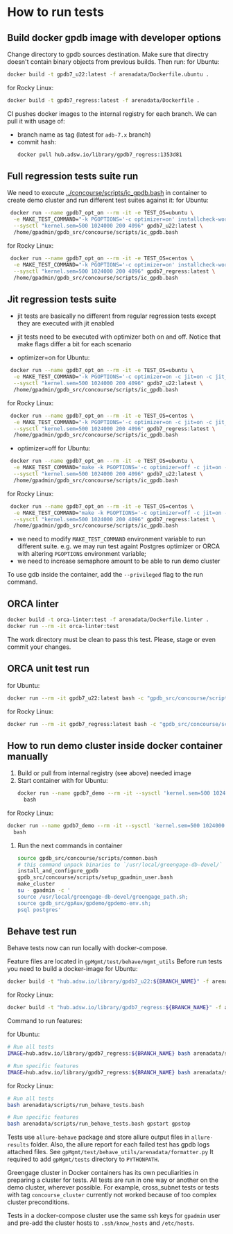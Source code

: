 # How to run tests

## Build docker gpdb image with developer options

Change directory to gpdb sources destination. Make sure that directry doesn't contain binary objects from previous builds. Then run:
for Ubuntu:
```bash
docker build -t gpdb7_u22:latest -f arenadata/Dockerfile.ubuntu .
```
for Rocky Linux:
```bash
docker build -t gpdb7_regress:latest -f arenadata/Dockerfile .
```

CI pushes docker images to the internal registry for each branch. We can pull it with usage of:

* branch name as tag (latest for `adb-7.x` branch)
* commit hash:
  ```bash
  docker pull hub.adsw.io/library/gpdb7_regress:1353d81
  ```

## Full regression tests suite run

We need to execute [../concourse/scripts/ic_gpdb.bash](../concourse/scripts/ic_gpdb.bash) in container to create demo cluster and run different test suites against it:
for Ubuntu:
```bash
 docker run --name gpdb7_opt_on --rm -it -e TEST_OS=ubuntu \
  -e MAKE_TEST_COMMAND="-k PGOPTIONS='-c optimizer=on' installcheck-world" \
  --sysctl "kernel.sem=500 1024000 200 4096" gpdb7_u22:latest \
  /home/gpadmin/gpdb_src/concourse/scripts/ic_gpdb.bash
```
for Rocky Linux:
```bash
 docker run --name gpdb7_opt_on --rm -it -e TEST_OS=centos \
  -e MAKE_TEST_COMMAND="-k PGOPTIONS='-c optimizer=on' installcheck-world" \
  --sysctl "kernel.sem=500 1024000 200 4096" gpdb7_regress:latest \
  /home/gpadmin/gpdb_src/concourse/scripts/ic_gpdb.bash
```

## Jit regression tests suite

* jit tests are basically no different from regular regression tests except they are executed with jit enabled
* jit tests need to be executed with optimizer both on and off. Notice that make flags differ a bit for each scenario

* optimizer=on
for Ubuntu:
```bash
 docker run --name gpdb7_opt_on --rm -it -e TEST_OS=ubuntu \
  -e MAKE_TEST_COMMAND="-k PGOPTIONS='-c optimizer=on -c jit=on -c jit_above_cost=0 -c optimizer_jit_above_cost=0 -c gp_explain_jit=off' installcheck" \
  --sysctl "kernel.sem=500 1024000 200 4096" gpdb7_u22:latest \
  /home/gpadmin/gpdb_src/concourse/scripts/ic_gpdb.bash
```
for Rocky Linux:
```bash
 docker run --name gpdb7_opt_on --rm -it -e TEST_OS=centos \
  -e MAKE_TEST_COMMAND="-k PGOPTIONS='-c optimizer=on -c jit=on -c jit_above_cost=0 -c optimizer_jit_above_cost=0 -c gp_explain_jit=off' installcheck" \
  --sysctl "kernel.sem=500 1024000 200 4096" gpdb7_regress:latest \
  /home/gpadmin/gpdb_src/concourse/scripts/ic_gpdb.bash
```

* optimizer=off
for Ubuntu:
```bash
 docker run --name gpdb7_opt_on --rm -it -e TEST_OS=ubuntu \
  -e MAKE_TEST_COMMAND="make -k PGOPTIONS='-c optimizer=off -c jit=on -c jit_above_cost=0 -c gp_explain_jit=off' installcheck" \
  --sysctl "kernel.sem=500 1024000 200 4096" gpdb7_u22:latest \
  /home/gpadmin/gpdb_src/concourse/scripts/ic_gpdb.bash
```
for Rocky Linux:
```bash
 docker run --name gpdb7_opt_on --rm -it -e TEST_OS=centos \
  -e MAKE_TEST_COMMAND="make -k PGOPTIONS='-c optimizer=off -c jit=on -c jit_above_cost=0 -c gp_explain_jit=off' installcheck" \
  --sysctl "kernel.sem=500 1024000 200 4096" gpdb7_regress:latest \
  /home/gpadmin/gpdb_src/concourse/scripts/ic_gpdb.bash
```

* we need to modify `MAKE_TEST_COMMAND` environment variable to run different suite. e.g. we may run test againt Postgres optimizer or ORCA with altering `PGOPTIONS` environment variable;
* we need to increase semaphore amount to be able to run demo cluster

To use gdb inside the container, add the `--privileged` flag to the run command.

## ORCA linter

```bash
docker build -t orca-linter:test -f arenadata/Dockerfile.linter .
docker run --rm -it orca-linter:test
```

The work directory must be clean to pass this test. Please, stage or even commit your changes.

## ORCA unit test run

for Ubuntu:
```bash
docker run --rm -it gpdb7_u22:latest bash -c "gpdb_src/concourse/scripts/unit_tests_gporca.bash"
```
for Rocky Linux:

```bash
docker run --rm -it gpdb7_regress:latest bash -c "gpdb_src/concourse/scripts/unit_tests_gporca.bash"
```

## How to run demo cluster inside docker container manually

1. Build or pull from internal registry (see above) needed image
1. Start container with
  for Ubuntu:
   ```bash
   docker run --name gpdb7_demo --rm -it --sysctl 'kernel.sem=500 1024000 200 4096' gpdb7_u22:latest \
     bash
   ```
  for Rocky Linux:
   ```bash
   docker run --name gpdb7_demo --rm -it --sysctl 'kernel.sem=500 1024000 200 4096' gpdb7_regress:latest \
     bash
   ```
1. Run the next commands in container
   ```bash
   source gpdb_src/concourse/scripts/common.bash
   # this command unpack binaries to `/usr/local/greengage-db-devel/`
   install_and_configure_gpdb
   gpdb_src/concourse/scripts/setup_gpadmin_user.bash
   make_cluster
   su - gpadmin -c '
   source /usr/local/greengage-db-devel/greengage_path.sh;
   source gpdb_src/gpAux/gpdemo/gpdemo-env.sh;
   psql postgres'
   ```

## Behave test run

Behave tests now can run locally with docker-compose.

Feature files are located in `gpMgmt/test/behave/mgmt_utils`
Before run tests you need to build a docker-image
for Ubuntu:
```bash
docker build -t "hub.adsw.io/library/gpdb7_u22:${BRANCH_NAME}" -f arenadata/Dockerfile.ubuntu .
```
for Rocky Linux:
```bash
docker build -t "hub.adsw.io/library/gpdb7_regress:${BRANCH_NAME}" -f arenadata/Dockerfile .
```

Command to run features:

for Ubuntu:
```bash
# Run all tests
IMAGE=hub.adsw.io/library/gpdb7_regress:${BRANCH_NAME} bash arenadata/scripts/run_behave_tests.bash

# Run specific features
IMAGE=hub.adsw.io/library/gpdb7_regress:${BRANCH_NAME} bash arenadata/scripts/run_behave_tests.bash gpstart gpstop
```

for Rocky Linux:
```bash
# Run all tests
bash arenadata/scripts/run_behave_tests.bash

# Run specific features
bash arenadata/scripts/run_behave_tests.bash gpstart gpstop
```


Tests use `allure-behave` package and store allure output files in `allure-results` folder.
Also, the allure report for each failed test has gpdb logs attached files. See `gpMgmt/test/behave_utils/arenadata/formatter.py`
It required to add `gpMgmt/tests` directory to `PYTHONPATH`. 

Greengage cluster in Docker containers has its own peculiarities in preparing a cluster for tests.
All tests are run in one way or another on the demo cluster, wherever possible.
For example, cross_subnet tests or tests with tag `concourse_cluster` currently not worked because of too complex cluster preconditions.

Tests in a docker-compose cluster use the same ssh keys for `gpadmin` user and pre-add the cluster hosts to `.ssh/know_hosts` and `/etc/hosts`.
